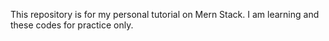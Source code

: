 This repository is for my personal tutorial on Mern Stack. I am learning and these codes for practice only.
